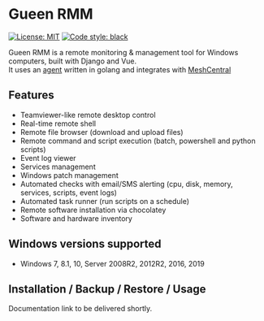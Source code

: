 # Gueen RMM

[![License: MIT](https://img.shields.io/badge/License-MIT-blue.svg)](https://opensource.org/licenses/MIT)
[![Code style: black](https://img.shields.io/badge/code%20style-black-000000.svg)](https://github.com/python/black)

Gueen RMM is a remote monitoring & management tool for Windows computers, built with Django and Vue.\
It uses an [agent](https://github.com/gueencode/rmmagent) written in golang and integrates with [MeshCentral](https://github.com/Ylianst/MeshCentral)

## Features

- Teamviewer-like remote desktop control
- Real-time remote shell
- Remote file browser (download and upload files)
- Remote command and script execution (batch, powershell and python scripts)
- Event log viewer
- Services management
- Windows patch management
- Automated checks with email/SMS alerting (cpu, disk, memory, services, scripts, event logs)
- Automated task runner (run scripts on a schedule)
- Remote software installation via chocolatey
- Software and hardware inventory

## Windows versions supported

- Windows 7, 8.1, 10, Server 2008R2, 2012R2, 2016, 2019

## Installation / Backup / Restore / Usage

Documentation link to be delivered shortly. 
